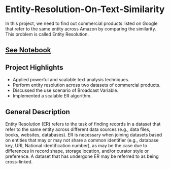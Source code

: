 # Entity-Resolution-On-Text-Similarity
In this project, we need to find out commercial products listed on Google that refer to the same entity across Amazon by comparing the similarity. This problem is called Entity Resolution.

## [See Notebook](http://nbviewer.jupyter.org/github/ArthurLu/Entity-Resolution-On-Text-Similarity/blob/master/PySpark%20-%20Entity%20Resolution.ipynb)

## Project Highlights
 * Applied powerful and scalable text analysis techniques.
 * Perform entity resolution across two datasets of commercial products.
 * Discussed the use scenario of Broadcast Variable.
 * Implemented a scalable ER algorithm.
 
## General Description
Entity Resolution (ER) refers to the task of finding records in a dataset that refer to the same entity across different data sources (e.g., data files, books, websites, databases). ER is necessary when joining datasets based on entities that may or may not share a common identifier (e.g., database key, URI, National identification number), as may be the case due to differences in record shape, storage location, and/or curator style or preference. A dataset that has undergone ER may be referred to as being cross-linked.
